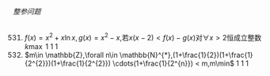 ###### 整参问题
531. $f(x)=x^2+x\ln x,g(x)=x^2-x,$若$x(x-2) < f(x)-g(x)$对$\forall x > 2$恒成立整数$k\max$	1	1	1
532. $m\in \mathbb{Z},\forall n\in \mathbb{N}^{*},(1+\frac{1}{2})(1+\frac{1}{2^{2}})(1+\frac{1}{2^{2}}) \cdots(1+\frac{1}{2^{n}}) < m,m\min$	1	1	1